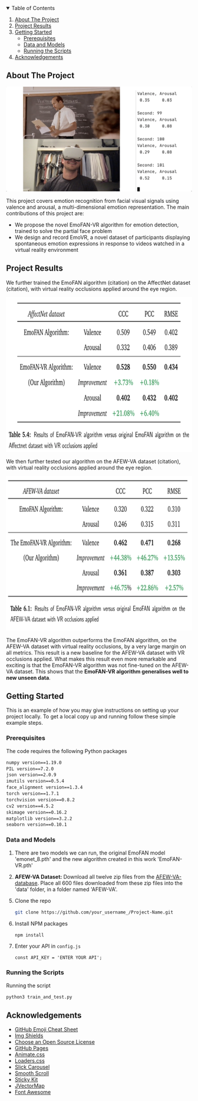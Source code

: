 
<!-- TABLE OF CONTENTS -->
<details open="open">
  <summary>Table of Contents</summary>
  <ol>
    <li>
      <a href="#about-the-project">About The Project</a>
    </li>
    <li>
      <a href="#project-results">Project Results</a>
    </li>
    <li>
      <a href="#getting-started">Getting Started</a>
      <ul>
        <li><a href="#prerequisites">Prerequisites</a></li>
        <li><a href="#Data-and-Models">Data and Models</a></li>
        <li><a href="#Running-the-Scripts">Running the Scripts</a></li>
      </ul>
    </li>
    <li><a href="#acknowledgements">Acknowledgements</a></li>
  </ol>
</details>



<!-- ABOUT THE PROJECT -->
## About The Project

![Product Name Screen Shot][product-screenshot]


This project covers emotion recognition from facial visual signals using valence and arousal, a multi-dimensional emotion representation. The main contributions of this project are:

* We propose the novel EmoFAN-VR algorithm for emotion detection, trained to solve the partial face problem 
* We design and record EmoVR, a novel dataset of participants displaying spontaneous emotion expressions in response to videos watched in a virtual reality environment




<!-- PROJECT RESULTS -->
## Project Results

We further trained the EmoFAN algorithm (citation) on the AffectNet dataset (citation), with virtual reality occlusions applied around the eye region. 

<img src="images/EmoFAN-VR_AffectNet.png" width="800" height="420">

We then further tested our algorithm on the AFEW-VA dataset (citation), with virtual reality occlusions applied around the eye region.

<img src="images/EmoFAN-VR_AFEW-VA.png" width="800" height="420">

The EmoFAN-VR algorithm outperforms the EmoFAN algorithm, on the AFEW-VA dataset with virtual reality occlusions, by a very large margin on all metrics. This result is a new baseline for the AFEW-VA dataset with VR occlusions applied. What makes this result even more remarkable and exciting is that the EmoFAN-VR algorithm was not fine-tuned on the AFEW-VA dataset. This shows that the **EmoFAN-VR algorithm generalises well to new unseen data**.

<!-- GETTING STARTED -->
## Getting Started

This is an example of how you may give instructions on setting up your project locally.
To get a local copy up and running follow these simple example steps.

### Prerequisites

The code requires the following Python packages

```sh
numpy version==1.19.0
PIL version==7.2.0
json version==2.0.9
imutils version==0.5.4
face_alignment version==1.3.4
torch version==1.7.1
torchvision version==0.8.2
cv2 version==4.5.2
skimage version==0.16.2
matplotlib version==3.2.2
seaborn version==0.10.1
```


### Data and Models

1. There are two models we can run, the original EmoFAN model 'emonet_8.pth' and the new algorithm created in this work 'EmoFAN-VR.pth'

2. **AFEW-VA Dataset:**
      Download all twelve zip files from the [AFEW-VA-database](https://ibug.doc.ic.ac.uk/resources/afew-va-database/). Place all 600 files downloaded from these zip files into the 'data' folder, in a folder named 'AFEW-VA'.

<!--- 3. **AffectNet Dataset:** 
   To download the [AffectNet-database](http://mohammadmahoor.com/affectnet/), use this link and follow the instructions to access the data.  --->


 


5. Clone the repo
   ```sh
   git clone https://github.com/your_username_/Project-Name.git
   ```
3. Install NPM packages
   ```sh
   npm install
   ```
4. Enter your API in `config.js`
   ```JS
   const API_KEY = 'ENTER YOUR API';
   ```


### Running the Scripts

Running the script
   ```sh
   python3 train_and_test.py
   ```





<!-- ACKNOWLEDGEMENTS -->
## Acknowledgements
* [GitHub Emoji Cheat Sheet](https://www.webpagefx.com/tools/emoji-cheat-sheet)
* [Img Shields](https://shields.io)
* [Choose an Open Source License](https://choosealicense.com)
* [GitHub Pages](https://pages.github.com)
* [Animate.css](https://daneden.github.io/animate.css)
* [Loaders.css](https://connoratherton.com/loaders)
* [Slick Carousel](https://kenwheeler.github.io/slick)
* [Smooth Scroll](https://github.com/cferdinandi/smooth-scroll)
* [Sticky Kit](http://leafo.net/sticky-kit)
* [JVectorMap](http://jvectormap.com)
* [Font Awesome](https://fontawesome.com)





<!-- MARKDOWN LINKS & IMAGES -->
<!-- https://www.markdownguide.org/basic-syntax/#reference-style-links -->
[contributors-shield]: https://img.shields.io/github/contributors/othneildrew/Best-README-Template.svg?style=for-the-badge
[contributors-url]: https://github.com/othneildrew/Best-README-Template/graphs/contributors
[forks-shield]: https://img.shields.io/github/forks/othneildrew/Best-README-Template.svg?style=for-the-badge
[forks-url]: https://github.com/othneildrew/Best-README-Template/network/members
[stars-shield]: https://img.shields.io/github/stars/othneildrew/Best-README-Template.svg?style=for-the-badge
[stars-url]: https://github.com/othneildrew/Best-README-Template/stargazers
[issues-shield]: https://img.shields.io/github/issues/othneildrew/Best-README-Template.svg?style=for-the-badge
[issues-url]: https://github.com/othneildrew/Best-README-Template/issues
[license-shield]: https://img.shields.io/github/license/othneildrew/Best-README-Template.svg?style=for-the-badge
[license-url]: https://github.com/othneildrew/Best-README-Template/blob/master/LICENSE.txt
[linkedin-shield]: https://img.shields.io/badge/-LinkedIn-black.svg?style=for-the-badge&logo=linkedin&colorB=555
[linkedin-url]: https://linkedin.com/in/othneildrew
[product-screenshot]: images/Image_VR_project.png
[EmoFAN-VR-AffectNet]: images/EmoFAN-VR_AffectNet.png
[AFEW-VA-url]: https://ibug.doc.ic.ac.uk/resources/afew-va-database/
